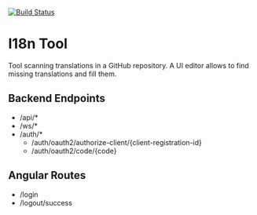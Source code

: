 [![Build Status](https://travis-ci.org/sebge2/i18n-tool.svg?branch=master)](https://travis-ci.org/sebge2/i18n-tool)

# I18n Tool
Tool scanning translations in a GitHub repository. A UI editor allows to find missing translations and fill them.


## Backend Endpoints

* /api/*
* /ws/*
* /auth/*
    * /auth/oauth2/authorize-client/{client-registration-id}
    * /auth/oauth2/code/{code}
    
## Angular Routes

* /login
* /logout/success